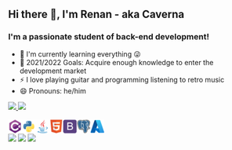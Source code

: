 ## Hi there 👋, I'm Renan - aka Caverna

### I'm a passionate student of back-end development!
- 🌱 I'm currently learning everything 😜
- 🥅 2021/2022 Goals: Acquire enough knowledge to enter the development market
- ⚡ I love playing guitar and programming listening to retro music
- 😄 Pronouns: he/him

<div>
	<a href="https://github.com/marcdevrenan">
	<img height="150em" src="https://github-readme-stats.vercel.app/api?username=marcdevrenan&theme=tokyonight&show_icons=true"/>
	<img height="150em" src="https://github-readme-stats.vercel.app/api/top-langs/?username=marcdevrenan&theme=tokyonight&layout=compact"/>
</div>
	
<div style="display: inline_block"><br>
	<img align="left" alt="caverna-c#" width="28px" src="https://raw.githubusercontent.com/devicons/devicon/master/icons/csharp/csharp-original.svg">
	<img align="left" alt="caverna-python" width="28px" src="https://raw.githubusercontent.com/devicons/devicon/master/icons/python/python-original.svg">
	<img align="left" alt="caverna-java" width="28px" src="https://raw.githubusercontent.com/devicons/devicon/master/icons/java/java-original.svg">
	<img align="left" alt="caverna-html5" width="28px" src="https://raw.githubusercontent.com/devicons/devicon/master/icons/html5/html5-original.svg">
	<img align="left" alt="caverna-bootstrap" width="28px" src="https://raw.githubusercontent.com/devicons/devicon/master/icons/bootstrap/bootstrap-plain.svg">
	<img align="left" alt="caverna-postgreSql" width="28px" src="https://raw.githubusercontent.com/devicons/devicon/master/icons/postgresql/postgresql-original.svg">
	<img align="left" alt="caverna-azure" width="28px" src="https://raw.githubusercontent.com/devicons/devicon/master/icons/azure/azure-original.svg">
</div>
	
##
	
<div>
	<a href="https://wa.me/<5521992166001>" target="_blank"><img src="https://img.shields.io/badge/WhatsApp-25D366?style=for-the-badge&logo=whatsapp&logoColor=white" target="_blank"></a>
	<a href="mailto:marcdevrenan@gmail.com" target="_blank"><img src="https://img.shields.io/badge/Gmail-D14836?style=for-the-badge&logo=gmail&logoColor=white" target="_blank"></a>
	<a href="https://www.linkedin.com/in/renan-ferreira-1175541a3/" target="_blank"><img src="https://img.shields.io/badge/LinkedIn-0077B5?style=for-the-badge&logo=linkedin&logoColor=white" target="_blank"></a>
</div>
